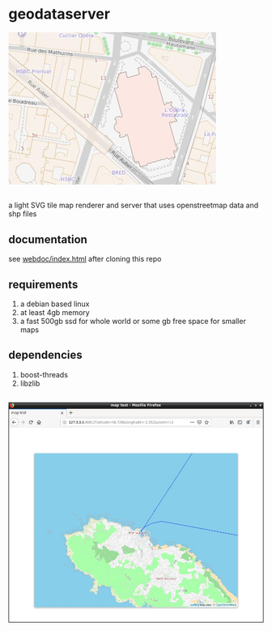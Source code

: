 # geodataserver
![sample](/webdoc/sample.jpg)
##
a light SVG tile map renderer and server that uses openstreetmap data and shp files
## documentation
see [webdoc/index.html](https://raw.githubusercontent.com/abeylot/geodataserver/master/webdoc/index.html) after cloning this repo
## requirements
1. a debian based linux
2. at least 4gb memory
2. a fast 500gb ssd for whole world or some gb free space for smaller maps
## dependencies
1. boost-threads
2. libzlib
##
![sample](/webdoc/map13.jpg)
